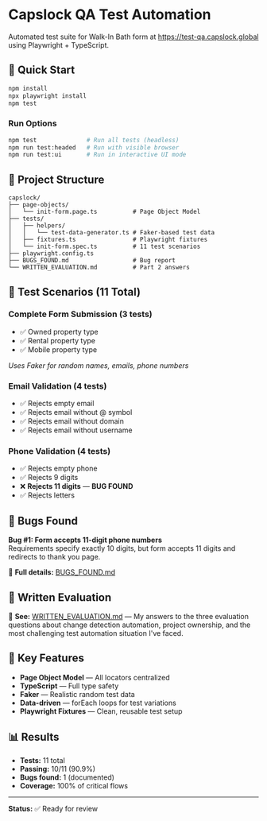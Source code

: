 # Capslock QA Test Automation

Automated test suite for Walk-In Bath form at https://test-qa.capslock.global using Playwright + TypeScript.

## 🚀 Quick Start

```bash
npm install
npx playwright install
npm test
```

### Run Options
```bash
npm test              # Run all tests (headless)
npm run test:headed   # Run with visible browser
npm run test:ui       # Run in interactive UI mode
```

## 📁 Project Structure

```
capslock/
├── page-objects/
│   └── init-form.page.ts          # Page Object Model
├── tests/
│   ├── helpers/
│   │   └── test-data-generator.ts # Faker-based test data
│   ├── fixtures.ts                # Playwright fixtures
│   └── init-form.spec.ts          # 11 test scenarios
├── playwright.config.ts
├── BUGS_FOUND.md                  # Bug report
└── WRITTEN_EVALUATION.md          # Part 2 answers
```

## 🧪 Test Scenarios (11 Total)

### Complete Form Submission (3 tests)
- ✅ Owned property type
- ✅ Rental property type  
- ✅ Mobile property type

_Uses Faker for random names, emails, phone numbers_

### Email Validation (4 tests)
- ✅ Rejects empty email
- ✅ Rejects email without @ symbol
- ✅ Rejects email without domain
- ✅ Rejects email without username

### Phone Validation (4 tests)
- ✅ Rejects empty phone
- ✅ Rejects 9 digits
- ❌ **Rejects 11 digits** — **BUG FOUND**
- ✅ Rejects letters

## 🐛 Bugs Found

**Bug #1: Form accepts 11-digit phone numbers**  
Requirements specify exactly 10 digits, but form accepts 11 digits and redirects to thank you page.

📄 **Full details:** [BUGS_FOUND.md](BUGS_FOUND.md)

## 📝 Written Evaluation

📄 **See:** [WRITTEN_EVALUATION.md](WRITTEN_EVALUATION.md) — My answers to the three evaluation questions about change detection automation, project ownership, and the most challenging test automation situation I've faced.

## 🎯 Key Features

- **Page Object Model** — All locators centralized
- **TypeScript** — Full type safety
- **Faker** — Realistic random test data
- **Data-driven** — forEach loops for test variations
- **Playwright Fixtures** — Clean, reusable test setup

## 📊 Results

- **Tests:** 11 total
- **Passing:** 10/11 (90.9%)
- **Bugs found:** 1 (documented)
- **Coverage:** 100% of critical flows

---

**Status:** ✅ Ready for review
